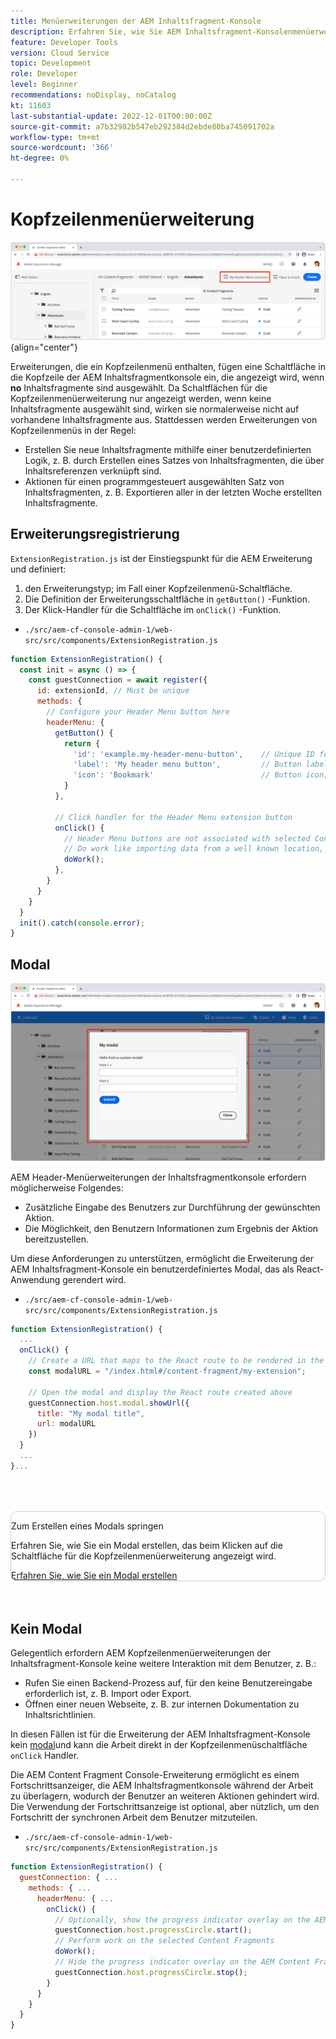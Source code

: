 ```yaml
---
title: Menüerweiterungen der AEM Inhaltsfragment-Konsole
description: Erfahren Sie, wie Sie AEM Inhaltsfragment-Konsolenmenüerweiterungen erstellen.
feature: Developer Tools
version: Cloud Service
topic: Development
role: Developer
level: Beginner
recommendations: noDisplay, noCatalog
kt: 11603
last-substantial-update: 2022-12-01T00:00:00Z
source-git-commit: a7b32982b547eb292384d2ebde80ba745091702a
workflow-type: tm+mt
source-wordcount: '366'
ht-degree: 0%

---
```



# Kopfzeilenmenüerweiterung

![Kopfzeilenmenüerweiterung](./assets/header-menu/header-menu.png){align="center"}

Erweiterungen, die ein Kopfzeilenmenü enthalten, fügen eine Schaltfläche in die Kopfzeile der AEM Inhaltsfragmentkonsole ein, die angezeigt wird, wenn __no__ Inhaltsfragmente sind ausgewählt. Da Schaltflächen für die Kopfzeilenmenüerweiterung nur angezeigt werden, wenn keine Inhaltsfragmente ausgewählt sind, wirken sie normalerweise nicht auf vorhandene Inhaltsfragmente aus. Stattdessen werden Erweiterungen von Kopfzeilenmenüs in der Regel:

+ Erstellen Sie neue Inhaltsfragmente mithilfe einer benutzerdefinierten Logik, z. B. durch Erstellen eines Satzes von Inhaltsfragmenten, die über Inhaltsreferenzen verknüpft sind.
+ Aktionen für einen programmgesteuert ausgewählten Satz von Inhaltsfragmenten, z. B. Exportieren aller in der letzten Woche erstellten Inhaltsfragmente.

## Erweiterungsregistrierung

`ExtensionRegistration.js` ist der Einstiegspunkt für die AEM Erweiterung und definiert:

1. den Erweiterungstyp; im Fall einer Kopfzeilenmenü-Schaltfläche.
1. Die Definition der Erweiterungsschaltfläche in `getButton()` -Funktion.
1. Der Klick-Handler für die Schaltfläche im `onClick()` -Funktion.

+ `./src/aem-cf-console-admin-1/web-src/src/components/ExtensionRegistration.js`

```javascript
function ExtensionRegistration() {
  const init = async () => {
    const guestConnection = await register({
      id: extensionId, // Must be unique
      methods: {
        // Configure your Header Menu button here
        headerMenu: {
          getButton() {
            return {
              'id': 'example.my-header-menu-button',    // Unique ID for the button
              'label': 'My header menu button',         // Button label 
              'icon': 'Bookmark'                        // Button icon; get name from: https://spectrum.adobe.com/page/icons/ (Remove spaces, keep uppercase)
            }
          },

          // Click handler for the Header Menu extension button
          onClick() {
            // Header Menu buttons are not associated with selected Content Fragment, and thus are not provided a selection parameter.        
            // Do work like importing data from a well known location, or exporting a welll known set of data
            doWork();            
          },
        }
      }
    }
  }
  init().catch(console.error);
}
```

## Modal

![Modal](./assets/modal/modal.png)

AEM Header-Menüerweiterungen der Inhaltsfragmentkonsole erfordern möglicherweise Folgendes:

+ Zusätzliche Eingabe des Benutzers zur Durchführung der gewünschten Aktion.
+ Die Möglichkeit, den Benutzern Informationen zum Ergebnis der Aktion bereitzustellen.

Um diese Anforderungen zu unterstützen, ermöglicht die Erweiterung der AEM Inhaltsfragment-Konsole ein benutzerdefiniertes Modal, das als React-Anwendung gerendert wird.

+ `./src/aem-cf-console-admin-1/web-src/src/components/ExtensionRegistration.js`

```javascript
function ExtensionRegistration() {
  ...
  onClick() {
    // Create a URL that maps to the React route to be rendered in the modal
    const modalURL = "/index.html#/content-fragment/my-extension";

    // Open the modal and display the React route created above
    guestConnection.host.modal.showUrl({
      title: "My modal title",
      url: modalURL
    })     
  }
  ...     
}...
```

<div class="column is-8-desktop is-full-mobile is-half-tablet" style="
    border: solid 1px #ccc;
    border-radius: 10px;
    margin: 4rem auto;
">
  <div class="is-flex is-padded-small is-padded-big-mobile">
    <div>
      <p class="has-text-weight-bold is-size-36 is-size-27-touch is-margin-bottom-big has-text-blackest">Zum Erstellen eines Modals springen</p>
      <p class="has-text-blackest">Erfahren Sie, wie Sie ein Modal erstellen, das beim Klicken auf die Schaltfläche für die Kopfzeilenmenüerweiterung angezeigt wird.</p>
      <div class="has-align-start is-margin-top-big">
        <a href="./modal.md" target="_blank" class="spectrum-Button spectrum-Button--outline spectrum-Button--primary spectrum-Button--sizeM">
          <span class="spectrum-Button-label has-no-wrap has-text-weight-bold" title="Erfahren Sie, wie Sie ein Modal erstellen">Erfahren Sie, wie Sie ein Modal erstellen</span>
        </a>
      </div>
    </div>
  </div>
</div>

## Kein Modal

Gelegentlich erfordern AEM Kopfzeilenmenüerweiterungen der Inhaltsfragment-Konsole keine weitere Interaktion mit dem Benutzer, z. B.:

+ Rufen Sie einen Backend-Prozess auf, für den keine Benutzereingabe erforderlich ist, z. B. Import oder Export.
+ Öffnen einer neuen Webseite, z. B. zur internen Dokumentation zu Inhaltsrichtlinien.

In diesen Fällen ist für die Erweiterung der AEM Inhaltsfragment-Konsole kein [modal](#modal)und kann die Arbeit direkt in der Kopfzeilenmenüschaltfläche `onClick` Handler.

Die AEM Content Fragment Console-Erweiterung ermöglicht es einem Fortschrittsanzeiger, die AEM Inhaltsfragmentkonsole während der Arbeit zu überlagern, wodurch der Benutzer an weiteren Aktionen gehindert wird. Die Verwendung der Fortschrittsanzeige ist optional, aber nützlich, um den Fortschritt der synchronen Arbeit dem Benutzer mitzuteilen.

+ `./src/aem-cf-console-admin-1/web-src/src/components/ExtensionRegistration.js`

```javascript
function ExtensionRegistration() {
  guestConnection: { ...
    methods: { ...
      headerMenu: { ...
        onClick() {
          // Optionally, show the progress indicator overlay on the AEM Content Fragment console
          guestConnection.host.progressCircle.start();
          // Perform work on the selected Content Fragments
          doWork();
          // Hide the progress indicator overlay on the AEM Content Fragment console when the work is done
          guestConnection.host.progressCircle.stop();
        }
      }
    }
  }
}
```
